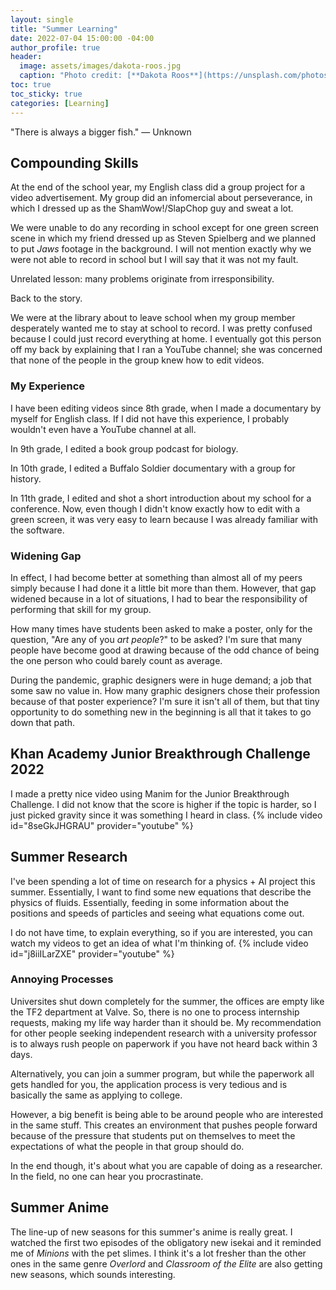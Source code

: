 ```yaml
---
layout: single
title: "Summer Learning"
date: 2022-07-04 15:00:00 -04:00
author_profile: true
header: 
  image: assets/images/dakota-roos.jpg
  caption: "Photo credit: [**Dakota Roos**](https://unsplash.com/photos/u7ldh_tgH3s)"
toc: true
toc_sticky: true
categories: [Learning]
---
```


"There is always a bigger fish." — Unknown

## Compounding Skills
At the end of the school year, my English class did a group project for a video advertisement. My group did an infomercial about perseverance, in which I dressed up as the ShamWow!/SlapChop guy and sweat a lot. 

We were unable to do any recording in school except for one green screen scene in which my friend dressed up as Steven Spielberg and we planned to put *Jaws* footage in the background. I will not mention exactly why we were not able to record in school but I will say that it was not my fault.

Unrelated lesson: many problems originate from irresponsibility.

Back to the story.

We were at the library about to leave school when my group member desperately wanted me to stay at school to record. I was pretty confused because I could just record everything at home. I eventually got this person off my back by explaining that I ran a YouTube channel; she was concerned that none of the people in the group knew how to edit videos.

### My Experience
I have been editing videos since 8th grade, when I made a documentary by myself for English class. If I did not have this experience, I probably wouldn't even have a YouTube channel at all. 

In 9th grade, I edited a book group podcast for biology.

In 10th grade, I edited a Buffalo Soldier documentary with a group for history. 

In 11th grade, I edited and shot a short introduction about my school for a conference. Now, even though I didn't know exactly how to edit with a green screen, it was very easy to learn because I was already familiar with the software. 

### Widening Gap
In effect, I had become better at something than almost all of my peers simply because I had done it a little bit more than them. However, that gap widened because in a lot of situations, I had to bear the responsibility of performing that skill for my group. 

How many times have students been asked to make a poster, only for the question, "Are any of you *art people*?" to be asked? I'm sure that many people have become good at drawing because of the odd chance of being the one person who could barely count as average.

During the pandemic, graphic designers were in huge demand; a job that some saw no value in. How many graphic designers chose their profession because of that poster experience? I'm sure it isn't all of them, but that tiny opportunity to do something new in the beginning is all that it takes to go down that path. 

## Khan Academy Junior Breakthrough Challenge 2022
I made a pretty nice video using Manim for the Junior Breakthrough Challenge. I did not know that the score is higher if the topic is harder, so I just picked gravity since it was something I heard in class. 
{% include video id="8seGkJHGRAU" provider="youtube" %}

## Summer Research
I've been spending a lot of time on research for a physics + AI project this summer. Essentially, I want to find some new equations that describe the physics of fluids. Essentially, feeding in some information about the positions and speeds of particles and seeing what equations come out. 

I do not have time, to explain everything, so if you are interested, you can watch my videos to get an idea of what I'm thinking of. 
{% include video id="j8iiILarZXE" provider="youtube" %}

### Annoying Processes
Universites shut down completely for the summer, the offices are empty like the TF2 department at Valve. So, there is no one to process internship requests, making my life way harder than it should be. My recommendation for other people seeking independent research with a university professor is to always rush people on paperwork if you have not heard back within 3 days.

Alternatively, you can join a summer program, but while the paperwork all gets handled for you, the application process is very tedious and is basically the same as applying to college. 

However, a big benefit is being able to be around people who are interested in the same stuff. This creates an environment that pushes people forward because of the pressure that students put on themselves to meet the expectations of what the people in that group should do. 

In the end though, it's about what you are capable of doing as a researcher. In the field, no one can hear you procrastinate. 

## Summer Anime
The line-up of new seasons for this summer's anime is really great. I watched the first two episodes of the obligatory new isekai and it reminded me of *Minions* with the pet slimes. I think it's a lot fresher than the other ones in the same genre *Overlord* and *Classroom of the Elite* are also getting new seasons, which sounds interesting. 